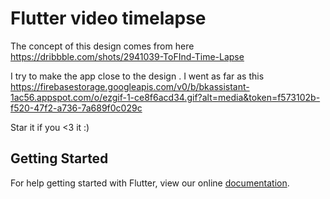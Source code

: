 # Flutter video timelapse

The concept of this design comes from here
https://dribbble.com/shots/2941039-ToFInd-Time-Lapse

I try to make the app close to the design . I went as far as this
https://firebasestorage.googleapis.com/v0/b/bkassistant-1ac56.appspot.com/o/ezgif-1-ce8f6acd34.gif?alt=media&token=f573102b-f520-47f2-a736-7a689f0c029c

Star it if you <3 it :)

## Getting Started

For help getting started with Flutter, view our online
[documentation](https://flutter.io/).
